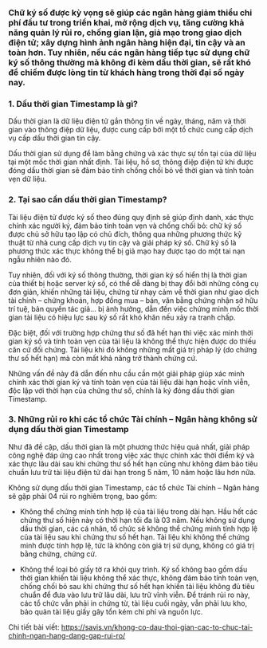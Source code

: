 ### Chữ ký số được kỳ vọng sẽ giúp các ngân hàng giảm thiểu chi phí đầu tư trong triển khai, mở rộng dịch vụ, tăng cường khả năng quản lý rủi ro, chống gian lận, giả mạo trong giao dịch điện tử; xây dựng hình ảnh ngân hàng hiện đại, tin cậy và an toàn hơn. Tuy nhiên, nếu các ngân hàng tiếp tục sử dụng chữ ký số thông thường mà không đi kèm dấu thời gian, sẽ rất khó để chiếm được lòng tin từ khách hàng trong thời đại số ngày nay.
### 
### 1. Dấu thời gian Timestamp là gì?
Dấu thời gian là dữ liệu điện tử gắn thông tin về ngày, tháng, năm và thời gian vào thông điệp dữ liệu, được cung cấp bởi một tổ chức cung cấp dịch vụ cấp dấu thời gian tin cậy.

Dấu thời gian sử dụng để làm bằng chứng và xác thực sự tồn tại của dữ liệu tại một mốc thời gian nhất định. Tài liệu, hồ sơ, thông điệp điện tử khi được đóng dấu thời gian sẽ đảm bảo tính chống chối bỏ về thời gian và tính toàn vẹn dữ liệu.

### 2. Tại sao cần dấu thời gian Timestamp?
Tài liệu điện tử được ký số theo đúng quy định sẽ giúp định danh, xác thực chính xác người ký, đảm bảo tính toàn vẹn và chống chối bỏ: chữ ký số được chủ sở hữu tạo lập có chủ đích, thông qua những phương thức kỹ thuật từ nhà cung cấp dịch vụ tin cậy và giải pháp ký số. Chữ ký số là phương thức xác thực không thể bị giả mạo hay được tạo do một tai nạn ngẫu nhiên nào đó.

Tuy nhiên, đối với ký số thông thường, thời gian ký số hiển thị là thời gian của thiết bị hoặc server ký số, có thể dễ dàng bị thay đổi bởi những công cụ đơn giản, khiến những tài liệu, chứng từ nhạy cảm về thời gian như giao dịch tài chính – chứng khoán, hợp đồng mua – bán, văn bằng chứng nhận sở hữu trí tuệ, bản quyền tác giả… bị ảnh hưởng, dẫn đến việc chứng minh mốc thời gian tài liệu có hiệu lực sau ký số rất khó khăn nếu xảy ra tranh chấp. 

Đặc biệt, đối với trường hợp chứng thư số đã hết hạn thì việc xác minh thời gian ký số và tính toàn vẹn của tài liệu là không thể thực hiện được do thiếu căn cứ đối chứng. Tài liệu khi đó không những mất giá trị pháp lý (do chứng thư số hết hạn) mà còn mất khả năng trở thành chứng cứ.

Những vấn đề này đã dẫn đến nhu cầu cần một giải pháp giúp xác minh chính xác thời gian ký và tính toàn vẹn của tài liệu dài hạn hoặc vĩnh viễn, độc lập với thời hạn của chứng thư số, chính là ký đóng dấu thời gian Timestamp.

### 3. Những rủi ro khi các tổ chức Tài chính – Ngân hàng không sử dụng dấu thời gian Timestamp
Như đã đề cập, dấu thời gian là một phương thức hiệu quả nhất, giải pháp công nghệ đáp ứng cao nhất trong việc xác thực chính xác thời điểm ký và xác thực lâu dài sau khi chứng thư số hết hạn cũng như không đảm bảo tiêu chuẩn lưu trữ tài liệu điện tử dài hạn trong 5 năm, 10 năm hoặc lâu hơn nữa.

Không sử dụng dấu thời gian Timestamp, các tổ chức Tài chính – Ngân hàng sẽ gặp phải 04 rủi ro nghiêm trọng, bao gồm:

* Không thể chứng minh tính hợp lệ của tài liệu trong dài hạn. Hầu hết các chứng thư số hiện này có thời hạn tối đa là 03 năm. Nếu không sử dụng dấu thời gian, các cá nhân, tổ chức sẽ không thể chứng minh tính hợp lệ của tài liệu sau khi chứng thư số hết hạn. Tài liệu khi không thể chứng minh được tính hợp lệ, tức là không còn giá trị sử dụng, không có giá trị bằng chứng, chứng cứ.

* Không thể loại bỏ giấy tờ ra khỏi quy trình. Ký số không bao gồm dấu thời gian khiến tài liệu không thể xác thực, không đảm bảo tính toàn vẹn, chống chối bỏ sau khi chứng thư số hết hạn khiến tài liệu không đủ tiêu chuẩn để đưa vào lưu trữ lâu dài, lưu trữ vĩnh viễn. Để tránh rủi ro này, các tổ chức vẫn phải in chứng từ, tài liệu cuối ngày, vẫn phải lưu kho, bảo quản tài liệu giấy gây tổn kém chi phí và nguồn lực.

Chi tiết bài viết: https://savis.vn/khong-co-dau-thoi-gian-cac-to-chuc-tai-chinh-ngan-hang-dang-gap-rui-ro/